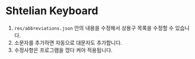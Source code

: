 # Shtelian Keyboard

1. `res/abbreviations.json` 안의 내용을 수정해서 상용구 목록을 수정할 수 있습니다.
2. 소문자를 추가하면 자동으로 대문자도 추가합니다.
3. 수정사항은 프로그램을 껐다 켜야 적용됩니다.